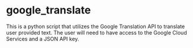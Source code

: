 # google_translate

This is a python script that utilizes the Google Translation API to translate
user provided text. The user will need to have access to the Google Cloud Services
and a JSON API key.
